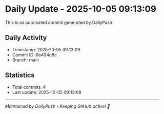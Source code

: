 # Daily Update - 2025-10-05 09:13:09

This is an automated commit generated by DailyPush.

## Daily Activity
- Timestamp: 2025-10-05 09:13:09
- Commit ID: 8e404c8c
- Branch: main

## Statistics
- Total commits: 4
- Last update: 2025-10-05 09:13:09

---
*Maintained by DailyPush - Keeping GitHub active! 🚀*
